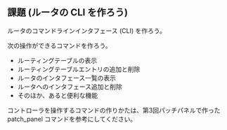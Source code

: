 ## 課題 (ルータの CLI を作ろう)

ルータのコマンドラインインタフェース (CLI) を作ろう。

次の操作ができるコマンドを作ろう。

* ルーティングテーブルの表示
* ルーティングテーブルエントリの追加と削除
* ルータのインタフェース一覧の表示
* ルータへのインタフェース追加と削除
* そのほか、あると便利な機能

コントローラを操作するコマンドの作りかたは、第3回パッチパネルで作った patch_panel コマンドを参考にしてください。
